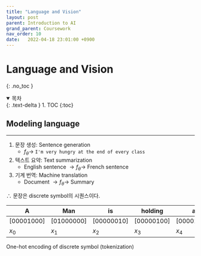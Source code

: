 ```yaml
---
title: "Language and Vision"
layout: post
parent: Introduction to AI
grand_parent: Coursework
nav_order: 10
date:   2022-04-18 23:01:00 +0900
---
```

# Language and Vision
{: .no_toc }

<details open markdown="block">
  <summary>
    목차
  </summary>
  {: .text-delta }
1. TOC
{:toc}
</details>

## Modeling language
---
1. 문장 생성: Sentence generation
    - $f_{\theta} \rightarrow$ `I'm very hungry at the end of every class`
2. 텍스트 요약: Text summarization
    - English sentence $\rightarrow f_{\theta} \rightarrow$ French sentence
3. 기계 번역: Machine translation
    - Document $\rightarrow f_{\theta} \rightarrow$ Summary

$\therefore$ 문장은 discrete symbol의 시퀀스이다.

|A|Man|is|holding|a|bat|
|---|---|---|---|---|---|
|[00001000]|[01000000]|[00000010]|[00000100]|[00001000]|[10000000]|
|$x_0$|$x_1$|$x_2$|$x_3$|$x_4$|$x_5$|

One-hot encoding of discrete symbol (tokenization)